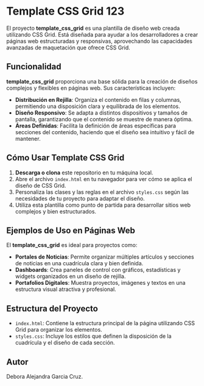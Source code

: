 # Template CSS Grid 123
El proyecto **template_css_grid** es una plantilla de diseño web creada utilizando CSS Grid. Está diseñada para ayudar a los desarrolladores a crear páginas web estructuradas y responsivas, aprovechando las capacidades avanzadas de maquetación que ofrece CSS Grid.

## Funcionalidad

**template_css_grid** proporciona una base sólida para la creación de diseños complejos y flexibles en páginas web. Sus características incluyen:

- **Distribución en Rejilla**: Organiza el contenido en filas y columnas, permitiendo una disposición clara y equilibrada de los elementos.
- **Diseño Responsivo**: Se adapta a distintos dispositivos y tamaños de pantalla, garantizando que el contenido se muestre de manera óptima.
- **Áreas Definidas**: Facilita la definición de áreas específicas para secciones del contenido, haciendo que el diseño sea intuitivo y fácil de mantener.

## Cómo Usar Template CSS Grid

1. **Descarga o clona** este repositorio en tu máquina local.
2. Abre el archivo `index.html` en tu navegador para ver cómo se aplica el diseño de CSS Grid.
3. Personaliza las clases y las reglas en el archivo `styles.css` según las necesidades de tu proyecto para adaptar el diseño.
4. Utiliza esta plantilla como punto de partida para desarrollar sitios web complejos y bien estructurados.

## Ejemplos de Uso en Páginas Web

El **template_css_grid** es ideal para proyectos como:

- **Portales de Noticias**: Permite organizar múltiples artículos y secciones de noticias en una cuadrícula clara y bien definida.
- **Dashboards**: Crea paneles de control con gráficos, estadísticas y widgets organizados en un diseño de rejilla.
- **Portafolios Digitales**: Muestra proyectos, imágenes y textos en una estructura visual atractiva y profesional.

## Estructura del Proyecto

- `index.html`: Contiene la estructura principal de la página utilizando CSS Grid para organizar los elementos.
- `styles.css`: Incluye los estilos que definen la disposición de la cuadrícula y el diseño de cada sección.

## Autor

Debora Alejandra Garcia Cruz. 
